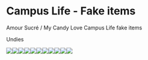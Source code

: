 # Campus Life - Fake items
Amour Sucré / My Candy Love Campus Life fake items

<p>Undies</p>
<p><img src="https://drive.google.com/thumbnail?id=1qLfjUSKhsY5yV453HdPBQmeMBqlJxIp0"(https://drive.google.com/thumbnail?id=1SDUYXucYgpNYh4plZRElE-PvVmEx0aef)><img src="https://drive.google.com/thumbnail?id=1WmU4yJbh7HOiOBsLrvjba6CakbTPomol"(https://drive.google.com/thumbnail?id=18enDGcTMtryiVnbqFH6McYsEQTjhOBRx)><img src="https://drive.google.com/thumbnail?id=1gnXaJg82r7HptVksuaFRkYjRB6rjscUf"(https://drive.google.com/thumbnail?id=1BUB5dzCqSH0PveiZA3H2S5rX4mXdKG5r)><img src="https://drive.google.com/thumbnail?id=12mQT3V3JlhlAaf2rIhuAcyx88iLSfxRF"(https://drive.google.com/thumbnail?id=1gLjDq6k4pL_cZUhleSHqzFGairqbFvkf)><img src="https://drive.google.com/thumbnail?id=1ACHK8X0FTG5B3EZNNC-pj1GoAo8SnXX0"(https://drive.google.com/thumbnail?id=1o1m08c5kmkx8zXM0x8vWnCMzQApUpW9W)><img src="https://drive.google.com/thumbnail?id=1wK00LVtun_EMsb4417105nv1FfC_lZhR"(https://drive.google.com/thumbnail?id=15Zkv8eZdmlW-h3KPfbhSbvpxdVXKAXg9)><img src="https://drive.google.com/thumbnail?id=1IPLxhGrEm5HFL2rZU5V7tTyx_iOqfb0J"(https://drive.google.com/thumbnail?id=1x_MmiLaytRGYo8xxgGDvmWZg5Kj8j_uN)><img src="https://drive.google.com/thumbnail?id=1D4A7luVkX9bOGOzipYr8LSAPC3Xv_vPa"(https://drive.google.com/thumbnail?id=1zIuMIUjpyFGa-sHZ8aMTkE_4Xb2q6tqx)><img src="https://drive.google.com/thumbnail?id=1wgdEOiV-g1asqGGAnLXBr26cKO2Tcy06"(https://drive.google.com/thumbnail?id=1_ne4RNkKY7o1RMCI6KsIfeKRsTM_roPE)><img src="https://drive.google.com/thumbnail?id=1vvTRupcUuuC2tJNCPZ-3b9rNLwF9Qdlq"(https://drive.google.com/thumbnail?id=1H0dZW_eB_K5UkpJ0BXKgOhc2EBiDI-cQ)><img src="https://drive.google.com/thumbnail?id=13U-2cynrWDSVVU22fh96eguFl9yYOnlx"(https://drive.google.com/thumbnail?id=1SKcwUhxeBnByYgNhvwysSqfLqN8bgaIY)></p>
